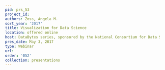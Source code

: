 ```yaml
---
pid: prs_53
project_id: 
authors: Zoss, Angela M.
sort_year: '2017'
title: Visualization for Data Science
location: offered online
host: DataBytes series, sponsored by the National Consortium for Data Science
pres_date: May 3, 2017
type: Webinar
url: 
order: '052'
collection: presentations
---
```


